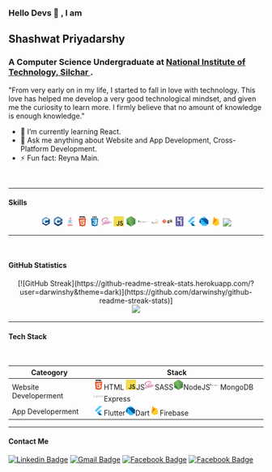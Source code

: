 ### Hello Devs 👋 , I am

## Shashwat Priyadarshy
### A Computer Science Undergraduate at <a href="http://www.nits.ac.in/"> National Institute of Technology, Silchar </a>.
"From very early on in my life, I started to fall in love with technology. This love has helped me develop a very good technological mindset, and given me the curiosity to learn more. I firmly believe that no amount of knowledge is enough knowledge."

- 🌱 I’m currently learning React.
- 💬 Ask me anything about Website and App Development, Cross-Platform Development.
- ⚡️ Fun fact: Reyna Main.

<br>
<hr>

#### Skills


<div align="center" width=100%>  
<code><img height="20" margin="0 5" src="https://raw.githubusercontent.com/github/explore/80688e429a7d4ef2fca1e82350fe8e3517d3494d/topics/c/c.png"></code> 
<code><img height="20" margin="0 5" src="https://raw.githubusercontent.com/github/explore/80688e429a7d4ef2fca1e82350fe8e3517d3494d/topics/cpp/cpp.png"></code>
<code><img height="20" margin="0 5" src="https://raw.githubusercontent.com/devicons/devicon/master/icons/java/java-original-wordmark.svg"></code>
<code><img height="20" margin="0 5" src="https://raw.githubusercontent.com/github/explore/80688e429a7d4ef2fca1e82350fe8e3517d3494d/topics/html/html.png"></code> 
<code><img height="20" margin="0 5" src="https://raw.githubusercontent.com/github/explore/80688e429a7d4ef2fca1e82350fe8e3517d3494d/topics/css/css.png"></code>
<code><img height="20" margin="0 5" src="https://raw.githubusercontent.com/github/explore/80688e429a7d4ef2fca1e82350fe8e3517d3494d/topics/sass/sass.png"></code>
<code><img height="20" margin="0 5" src="https://raw.githubusercontent.com/github/explore/80688e429a7d4ef2fca1e82350fe8e3517d3494d/topics/javascript/javascript.png"></code> 
<code><img height="20" margin="0 5" src="https://raw.githubusercontent.com/github/explore/80688e429a7d4ef2fca1e82350fe8e3517d3494d/topics/nodejs/nodejs.png"></code>
<code><img height="20" margin="0 5" src="https://raw.githubusercontent.com/github/explore/80688e429a7d4ef2fca1e82350fe8e3517d3494d/topics/mongodb/mongodb.png"></code>
<code><img height="20" margin="0 5" src="https://raw.githubusercontent.com/github/explore/80688e429a7d4ef2fca1e82350fe8e3517d3494d/topics/mysql/mysql.png"></code>
<code><img height="20" margin="0 5" src="https://raw.githubusercontent.com/github/explore/80688e429a7d4ef2fca1e82350fe8e3517d3494d/topics/git/git.png"></code> 
<code><img height="20" margin="0 5" src="https://raw.githubusercontent.com/devicons/devicon/master/icons/heroku/heroku-plain.svg"></code> 
<code><img height="20" margin="0 5" src="https://raw.githubusercontent.com/github/explore/80688e429a7d4ef2fca1e82350fe8e3517d3494d/topics/flutter/flutter.png"></code>
<code><img height="20" margin="0 5" src="https://raw.githubusercontent.com/github/explore/80688e429a7d4ef2fca1e82350fe8e3517d3494d/topics/dart/dart.png"></code>
<code><img height="20" margin="0 5" src="https://raw.githubusercontent.com/github/explore/80688e429a7d4ef2fca1e82350fe8e3517d3494d/topics/firebase/firebase.png"></code> 
<code><img height="20" margin="0 5" src="https://cdn.worldvectorlogo.com/logos/visual-studio-code-1.svg"></code>
</div>

<hr>
<br>

#### GitHub Statistics
<center>
[![GitHub Streak](https://github-readme-streak-stats.herokuapp.com/?user=darwinshy&theme=dark)](https://github.com/darwinshy/github-readme-streak-stats)]
<br>
<img height="300" src="https://github-readme-stats.vercel.app/api/top-langs/?username=darwinshy&count_private=true&theme=dark">
</center>
<hr>


#### Tech Stack 
<br>

| Cateogory  | Stack |
| ------------- | ------------- |
| Website Developerment  | <code><img height="20" src="https://raw.githubusercontent.com/github/explore/80688e429a7d4ef2fca1e82350fe8e3517d3494d/topics/html/html.png"></code>HTML <code><img height="20" src="https://raw.githubusercontent.com/github/explore/80688e429a7d4ef2fca1e82350fe8e3517d3494d/topics/javascript/javascript.png"></code>JS<code><img height="20" src="https://raw.githubusercontent.com/github/explore/80688e429a7d4ef2fca1e82350fe8e3517d3494d/topics/sass/sass.png"></code>SASS<code><img height="20" src="https://raw.githubusercontent.com/github/explore/80688e429a7d4ef2fca1e82350fe8e3517d3494d/topics/nodejs/nodejs.png"></code>NodeJS<code><img height="20" src="https://raw.githubusercontent.com/github/explore/80688e429a7d4ef2fca1e82350fe8e3517d3494d/topics/mongodb/mongodb.png"></code>MongoDB<code><img height="20" src="https://raw.githubusercontent.com/github/explore/80688e429a7d4ef2fca1e82350fe8e3517d3494d/topics/express/express.png"></code>Express |
|App Developerment  | <code><img height="20" src="https://raw.githubusercontent.com/github/explore/80688e429a7d4ef2fca1e82350fe8e3517d3494d/topics/flutter/flutter.png"></code>Flutter<code><img height="20" src="https://raw.githubusercontent.com/github/explore/80688e429a7d4ef2fca1e82350fe8e3517d3494d/topics/dart/dart.png"></code>Dart<code><img height="20" src="https://raw.githubusercontent.com/github/explore/80688e429a7d4ef2fca1e82350fe8e3517d3494d/topics/firebase/firebase.png"></code>Firebase |



<hr>


#### Contact Me 


[![Linkedin Badge](https://img.shields.io/badge/-Linkedin-blue?style=flat&logo=Linkedin&logoColor=white&link=https://www.linkedin.com/in/shashwatpriyadarshy/)](https://www.linkedin.com/in/shashwatpriyadarshy/)
[![Gmail Badge](https://img.shields.io/badge/-GMail-c14438?style=flat&logo=Gmail&logoColor=white&link=mailto:shatish123456789@gmail.com)](mailto:shatish123456789@gmail.com)
[![Facebook Badge](https://img.shields.io/badge/-Facebook-%231877F2.svg?&style=flat-square&logo=facebook&logoColor=white&link=https://www.facebook.com/shashwat.priyadarshy.3)](https://www.facebook.com/shashwat.priyadarshy.3)
[![Facebook Badge](https://img.shields.io/badge/-GitHub-%231877F2.svg?&style=flat-square&logoColor=white&link=https://github.com/reverope/)](https://github.com/reverope)
